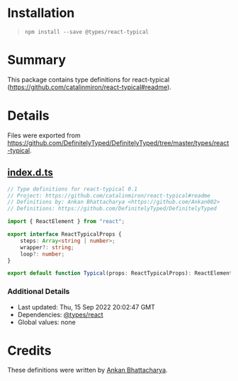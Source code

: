 # Installation
> `npm install --save @types/react-typical`

# Summary
This package contains type definitions for react-typical (https://github.com/catalinmiron/react-typical#readme).

# Details
Files were exported from https://github.com/DefinitelyTyped/DefinitelyTyped/tree/master/types/react-typical.
## [index.d.ts](https://github.com/DefinitelyTyped/DefinitelyTyped/tree/master/types/react-typical/index.d.ts)
````ts
// Type definitions for react-typical 0.1
// Project: https://github.com/catalinmiron/react-typical#readme
// Definitions by: Ankan Bhattacharya <https://github.com/Ankan002>
// Definitions: https://github.com/DefinitelyTyped/DefinitelyTyped

import { ReactElement } from "react";

export interface ReactTypicalProps {
    steps: Array<string | number>;
    wrapper?: string;
    loop?: number;
}

export default function Typical(props: ReactTypicalProps): ReactElement;

````

### Additional Details
 * Last updated: Thu, 15 Sep 2022 20:02:47 GMT
 * Dependencies: [@types/react](https://npmjs.com/package/@types/react)
 * Global values: none

# Credits
These definitions were written by [Ankan Bhattacharya](https://github.com/Ankan002).
